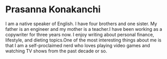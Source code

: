 # Prasanna Konakanchi
I am a native speaker of English. I have four brothers and one sister. My father is an engineer and my mother is a teacher.I have been working as a copywriter for three years now. I enjoy writing about personal finance, lifestyle, and dieting topics.One of the most interesting things about me is that I am a self-proclaimed nerd who loves playing video games and watching TV shows from the past decade or so.
